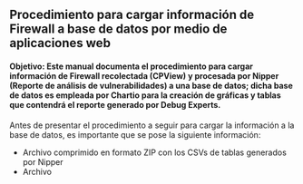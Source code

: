 ## Procedimiento para cargar información de Firewall a base de datos por medio de aplicaciones web 

#### Objetivo: Este manual documenta el procedimiento para cargar información de Firewall recolectada (CPView) y procesada por Nipper (Reporte de análisis de vulnerabilidades) a una base de datos; dicha base de datos es empleada por Chartio para la creación de gráficas y tablas que contendrá el reporte generado por Debug Experts. 

Antes de presentar el procedimiento a seguir para cargar la información a la base de datos, es importante que se pose la siguiente información:
* Archivo comprimido en formato ZIP con los CSVs de tablas generados por Nipper
* Archivo 
